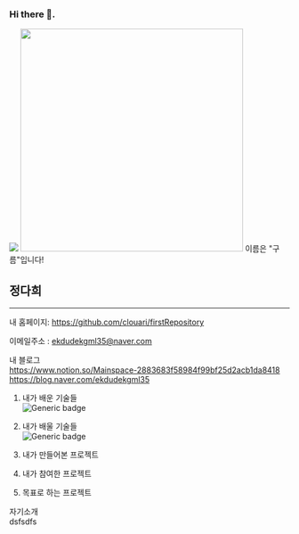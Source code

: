 ### Hi there 👋. 
<img src="https://img.shields.io/badge/Android-3DDC84?style=flat-square&logo=Android&logoColor=white"/>
<img src="https://mybox.naver.com/#/photo/all/viewer/3472436816176113716:11545246/%7B%22thumbUrl%22%3A%22https%3A%2F%2Fthumb1.photo.mybox.naver.com%2F3472436816176113716%3Ftype%3Dm1280_1280_2%26nocache%3D0429192710%22%7D" width="400" height="400"/>  이름은 "구름"입니다!

## 정다희 <BR />
-------------
내 홈페이지: <https://github.com/clouari/firstRepository>

이메일주소 : <ekdudekgml35@naver.com>

내 블로그<BR />
<https://www.notion.so/Mainspace-2883683f58984f99bf25d2acb1da8418>
<https://blog.naver.com/ekdudekgml35>

1. 내가 배운 기술들<br />
![Generic badge](https://img.shields.io/badge/{VScode}-{androidstudio}-{red}.svg)

2. 내가 배울 기술들<br />
![Generic badge](https://img.shields.io/badge/{Pathon}-{JAVA}-{yellow}.svg)

3. 내가 만들어본 프로젝트
4. 내가 참여한 프로젝트
5. 목표로 하는 프로젝트

자기소개  
dsfsdfs